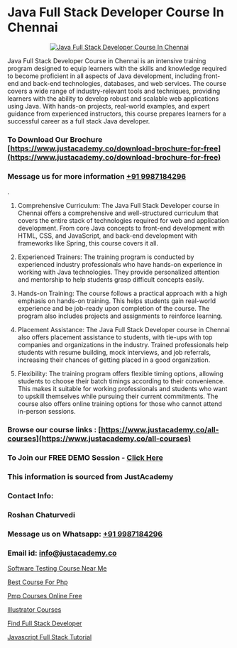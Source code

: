 # Java Full Stack Developer Course In Chennai

<p align="center">
  <a href="https://justacademy.co/course-detail/core-java-training">
    <img src="https://justacademy.co/storage2/course_image/1677245426_course_image.webp" alt="Java Full Stack Developer Course In Chennai">
  </a>
</p>


Java Full Stack Developer Course in Chennai is an intensive training program designed to equip learners with the skills and knowledge required to become proficient in all aspects of Java development, including front-end and back-end technologies, databases, and web services. The course covers a wide range of industry-relevant tools and techniques, providing learners with the ability to develop robust and scalable web applications using Java. With hands-on projects, real-world examples, and expert guidance from experienced instructors, this course prepares learners for a successful career as a full stack Java developer.
### To Download Our Brochure [https://www.justacademy.co/download-brochure-for-free](https://www.justacademy.co/download-brochure-for-free)
### Message us for more information [+91 9987184296](https://api.whatsapp.com/send?phone=919987184296)
.


1) Comprehensive Curriculum: The Java Full Stack Developer course in Chennai offers a comprehensive and well-structured curriculum that covers the entire stack of technologies required for web and application development. From core Java concepts to front-end development with HTML, CSS, and JavaScript, and back-end development with frameworks like Spring, this course covers it all.

2) Experienced Trainers: The training program is conducted by experienced industry professionals who have hands-on experience in working with Java technologies. They provide personalized attention and mentorship to help students grasp difficult concepts easily.

3) Hands-on Training: The course follows a practical approach with a high emphasis on hands-on training. This helps students gain real-world experience and be job-ready upon completion of the course. The program also includes projects and assignments to reinforce learning.

4) Placement Assistance: The Java Full Stack Developer course in Chennai also offers placement assistance to students, with tie-ups with top companies and organizations in the industry. Trained professionals help students with resume building, mock interviews, and job referrals, increasing their chances of getting placed in a good organization.

5) Flexibility: The training program offers flexible timing options, allowing students to choose their batch timings according to their convenience. This makes it suitable for working professionals and students who want to upskill themselves while pursuing their current commitments. The course also offers online training options for those who cannot attend in-person sessions.

### Browse our course links : [https://www.justacademy.co/all-courses](https://www.justacademy.co/all-courses) 
### To Join our FREE DEMO Session - [Click Here](https://www.justacademy.co/register-for-course-demo)


### This information is sourced from JustAcademy
### Contact Info:
### Roshan Chaturvedi
### Message us on Whatsapp: [+91 9987184296](https://api.whatsapp.com/send?phone=919987184296)
### Email id: [info@justacademy.co](mailto:info@justacademy.co)
                
[Software Testing Course Near Me](https://www.linkedin.com/pulse/software-testing-course-near-me-justacademy-beangaluru-3m0rc?trackingId=BSC8GEcpda0ItaAxDspIgA%3D%3D&lipi=urn%3Ali%3Apage%3Ad_flagship3_company_admin%3BEXRT6JxjTbqACzyYMBukQQ%3D%3D)

[Best Course For Php](https://www.linkedin.com/pulse/best-course-php-justacademy-san-jose-trucf?trackingId=tc2aq9ulgZq1YpMtnXxrzg%3D%3D&lipi=urn%3Ali%3Apage%3Ad_flagship3_company_admin%3BNvzTf3fnQO%2BVBqBGA8b0%2Bw%3D%3D)

[Pmp Courses Online Free](https://medium.com/@mistersumit961/pmp-courses-online-free-f97b17d56e13)

[Illustrator Courses](https://medium.com/@justacademytraining/illustrator-courses-4205f1078367)

[Find Full Stack Developer](https://justacademyin.github.io/Articles/Find-Full-Stack-Developer)

[Javascript Full Stack Tutorial](https://justacademyin.github.io/Articles/Javascript-Full-Stack-Tutorial)

